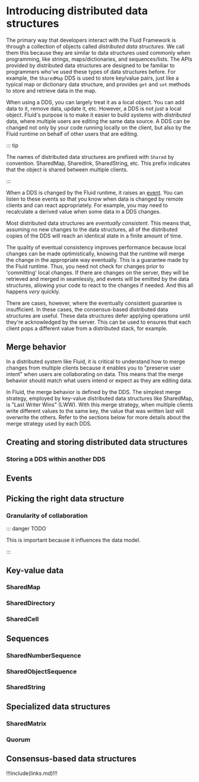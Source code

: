 # Introducing distributed data structures

<!-- The Fluid Framework is, at its most fundamental, a system to manage and synchronize distributed data. Fluid's approach
to data is different than other data frameworks you may have used in the past, because it embraces distributed computing
paradigms and provides a _single_

## What's different about Fluid?

Consider a collaborative solution built in a web browser that uses a relational database as a data store. In such a
solution, when a user loads the application, database queries are issued to pull data from the database and transform it
into a form that can be used in the browser client side code.

When users edit data,  -->

The primary way that developers interact with the Fluid Framework is through a collection of objects called _distributed
data structures_. We call them this because they are similar to data structures used commonly when programming, like
strings, maps/dictionaries, and sequences/lists. The APIs provided by distributed data structures are designed to be
familiar to programmers who've used these types of data structures before. For example, the `SharedMap` DDS is used to
store key/value pairs, just like a typical map or dictionary data structure, and provides `get` and `set` methods to
store and retrieve data in the map.

When using a DDS, you can largely treat it as a local object. You can add data to it, remove data, update it, etc.
However, a DDS is not _just_ a local object. Fluid's purpose is to make it easier to build systems with _distributed_
data, where multiple users are editing the same data source. A DDS can be changed not only by your code running locally
on the client, but also by the Fluid runtime on behalf of other users that are editing.

::: tip

The names of distributed data structures are prefixed with `Shared` by convention. SharedMap, SharedInk, SharedString,
etc. This prefix indicates that the object is shared between multiple clients.

:::

When a DDS is changed by the Fluid runtime, it raises an [event](#events). You can listen to these events so that you
know when data is changed by remote clients and can react appropriately. For example, you may need to recalculate a
derived value when some data in a DDS changes.

Most distributed data structures are _eventually consistent_. This means that, assuming no new changes to the data
structures, all of the distributed copies of the DDS will reach an identical state in a finite amount of time.

The quality of eventual consistency improves performance because local changes can be made optimistically, knowing that
the runtime will merge the change in the appropriate way eventually. This is a guarantee made by the Fluid runtime.
Thus, you need not check for changes prior to 'committing' local changes. If there are changes on the server, they will
be retrieved and merged in seamlessly, and events will be emitted by the data structures, allowing your code to react to
the changes if needed. And this all happens _very_ quickly.

There are cases, however, where the eventually consistent guarantee is insufficient. In these cases, the consensus-based
distributed data structures are useful. These data structures defer applying operations until they're acknowledged by
the server. This can be used to ensures that each client pops a different value from a distributed stack, for example.

## Merge behavior

In a distributed system like Fluid, it is critical to understand how to merge changes from multiple clients because it
enables you to "preserve user intent" when users are collaborating on data. This means that the merge behavior should
match what users intend or expect as they are editing data.

In Fluid, the merge behavior is defined by the DDS. The simplest merge strategy, employed by key-value distributed data
structures like SharedMap, is "Last Writer Wins" (LWW). With this merge strategy, when multiple clients write different
values to the same key, the value that was written last will overwrite the others. Refer to the sections below for more
details about the merge strategy used by each DDS.


## Creating and storing distributed data structures



### Storing a DDS within another DDS

## Events

## Picking the right data structure

### Granularity of collaboration

::: danger TODO

This is important because it influences the data model.

:::

## Key-value data

### SharedMap

### SharedDirectory

### SharedCell

## Sequences

### SharedNumberSequence

### SharedObjectSequence

### SharedString

## Specialized data structures

### SharedMatrix

### Quorum

## Consensus-based data structures


!!!include(links.md)!!!
